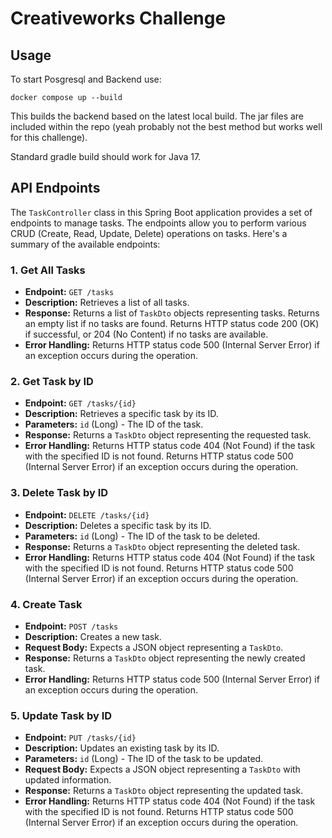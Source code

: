# Creativeworks Challenge

## Usage

To start Posgresql and Backend use: 
```
docker compose up --build 
```

This builds the backend based on the latest local build. 
The jar files are included within the repo (yeah probably not the best method but works well for this challenge). 

Standard gradle build should work for Java 17. 

## API Endpoints

The `TaskController` class in this Spring Boot application provides a set of endpoints to manage tasks. The endpoints allow you to perform various CRUD (Create, Read, Update, Delete) operations on tasks. Here's a summary of the available endpoints:

### 1. Get All Tasks

- **Endpoint:** `GET /tasks`
- **Description:** Retrieves a list of all tasks.
- **Response:** Returns a list of `TaskDto` objects representing tasks. Returns an empty list if no tasks are found. Returns HTTP status code 200 (OK) if successful, or 204 (No Content) if no tasks are available.
- **Error Handling:** Returns HTTP status code 500 (Internal Server Error) if an exception occurs during the operation.

### 2. Get Task by ID

- **Endpoint:** `GET /tasks/{id}`
- **Description:** Retrieves a specific task by its ID.
- **Parameters:** `id` (Long) - The ID of the task.
- **Response:** Returns a `TaskDto` object representing the requested task.
- **Error Handling:** Returns HTTP status code 404 (Not Found) if the task with the specified ID is not found. Returns HTTP status code 500 (Internal Server Error) if an exception occurs during the operation.

### 3. Delete Task by ID

- **Endpoint:** `DELETE /tasks/{id}`
- **Description:** Deletes a specific task by its ID.
- **Parameters:** `id` (Long) - The ID of the task to be deleted.
- **Response:** Returns a `TaskDto` object representing the deleted task.
- **Error Handling:** Returns HTTP status code 404 (Not Found) if the task with the specified ID is not found. Returns HTTP status code 500 (Internal Server Error) if an exception occurs during the operation.

### 4. Create Task

- **Endpoint:** `POST /tasks`
- **Description:** Creates a new task.
- **Request Body:** Expects a JSON object representing a `TaskDto`.
- **Response:** Returns a `TaskDto` object representing the newly created task.
- **Error Handling:** Returns HTTP status code 500 (Internal Server Error) if an exception occurs during the operation.

### 5. Update Task by ID

- **Endpoint:** `PUT /tasks/{id}`
- **Description:** Updates an existing task by its ID.
- **Parameters:** `id` (Long) - The ID of the task to be updated.
- **Request Body:** Expects a JSON object representing a `TaskDto` with updated information.
- **Response:** Returns a `TaskDto` object representing the updated task.
- **Error Handling:** Returns HTTP status code 404 (Not Found) if the task with the specified ID is not found. Returns HTTP status code 500 (Internal Server Error) if an exception occurs during the operation.
